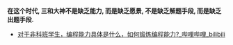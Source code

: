 
**在这个时代, 三和大神不是缺乏能力, 而是缺乏愿景, 不是缺乏解题手段, 而是缺乏出题手段.** 

-  [对于非科班学生，编程能力具体是什么，如何锻炼编程能力?\_哔哩哔哩\_bilibili](https://b23.tv/7UR8MLJ?share_medium=android&share_source=weixin&bbid=XX818818DFA1E422E14EC5881868902E71808&ts=1754699863608) 
